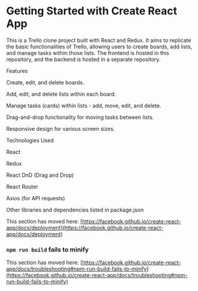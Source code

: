 # Getting Started with Create React App

This is a Trello clone project built with React and Redux. It aims to replicate the basic functionalities of Trello, allowing users to create boards, add lists, and manage tasks within those lists. The frontend is hosted in this repository, and the backend is hosted in a separate repository.



Features

Create, edit, and delete boards.  

Add, edit, and delete lists within each board.  

Manage tasks (cards) within lists - add, move, edit, and delete.  

Drag-and-drop functionality for moving tasks between lists.  

Responsive design for various screen sizes.  

Technologies Used  

React  

Redux  

React DnD (Drag and Drop)  

React Router  

Axios (for API requests)  

Other libraries and dependencies listed in package.json

This section has moved here: [https://facebook.github.io/create-react-app/docs/deployment](https://facebook.github.io/create-react-app/docs/deployment)

### `npm run build` fails to minify

This section has moved here: [https://facebook.github.io/create-react-app/docs/troubleshooting#npm-run-build-fails-to-minify](https://facebook.github.io/create-react-app/docs/troubleshooting#npm-run-build-fails-to-minify)
